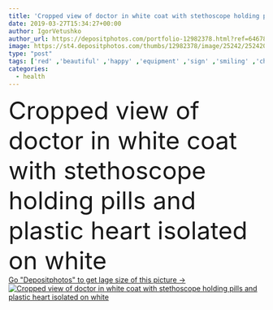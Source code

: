 ```yaml
---
title: 'Cropped view of doctor in white coat with stethoscope holding pills and plastic heart isolated on white'
date: 2019-03-27T15:34:27+00:00
author: IgorVetushko
author_url: https://depositphotos.com/portfolio-12982378.html?ref=64678756
image: https://st4.depositphotos.com/thumbs/12982378/image/25242/252420370/api_thumb_450.jpg?forcejpeg=true
type: "post"
tags: ['red' ,'beautiful' ,'happy' ,'equipment' ,'sign' ,'smiling' ,'cheerful' ,'smile' ,'health' ,'medicine' ,'healthcare' ,'medical' ,'brunette' ,'plastic' ,'symbol' ,'clinical' ,'doctor' ,'heart' ,'woman' ,'stethoscope' ,'treatment' ,'bottles' ,'profession' ,'attractive' ,'pills' ,'Medicare' ,'partial' ,'Cropped' ,'professional occupation' ,'Isolated On White' ,'one person' ,'Studio Shot' ,'Part Of' ,'white coat' ]
categories: 
  - health
---
```

<div aling="center">
            <font size="60"> Cropped view of doctor in white coat with stethoscope holding pills and plastic heart isolated on white</font>   
</div>
<div>
    <a href='https://st4.depositphotos.com/thumbs/12982378/image/25242/252420370/api_thumb_450.jpg?forcejpeg=true?ref=64678756' target=_blank > Go "Depositphotos" to get lage size of this picture ->
        <img href='https://st4.depositphotos.com/thumbs/12982378/image/25242/252420370/api_thumb_450.jpg?forcejpeg=true?ref=64678756' src='https://st4.depositphotos.com/12982378/25242/i/950/depositphotos_252420370-stock-photo-cropped-view-doctor-white-coat.jpg?forcejpeg=true' alt='Cropped view of doctor in white coat with stethoscope holding pills and plastic heart isolated on white' >
    </a>
</div>
